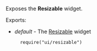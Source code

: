 Exposes the **Resizable** widget.

Exports:

- *default* - The [Resizable](/api-reference/10%20UI%20Widgets/dxResizable '/Documentation/ApiReference/UI_Widgets/dxResizable/') widget

        require("ui/resizable")
